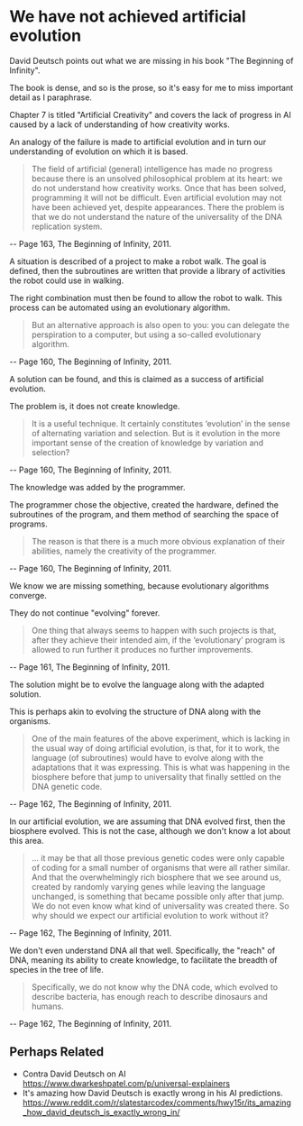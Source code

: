 # We have not achieved artificial evolution

David Deutsch points out what we are missing in his book "The Beginning of Infinity".

The book is dense, and so is the prose, so it's easy for me to miss important detail as I paraphrase.

Chapter 7 is titled "Artificial Creativity" and covers the lack of progress in AI caused by a lack of understanding of how creativity works.

An analogy of the failure is made to artificial evolution and in turn our understanding of evolution on which it is based.

> The field of artificial (general) intelligence has made no progress because there is an unsolved philosophical problem at its heart: we do not understand how creativity works. Once that has been solved, programming it will not be difficult. Even artificial evolution may not have been achieved yet, despite appearances. There the problem is that we do not understand the nature of the universality of the DNA replication system.

-- Page 163, The Beginning of Infinity, 2011.

A situation is described of a project to make a robot walk. The goal is defined, then the subroutines are written that provide a library of activities the robot could use in walking.

The right combination must then be found to allow the robot to walk. This process can be automated using an evolutionary algorithm.

> But an alternative approach is also open to you: you can delegate the perspiration to a computer, but using a so-called evolutionary algorithm.

-- Page 160, The Beginning of Infinity, 2011.

A solution can be found, and this is claimed as a success of artificial evolution.

The problem is, it does not create knowledge.

> It is a useful technique. It certainly constitutes ‘evolution’ in the sense of alternating variation and selection. But is it evolution in the more important sense of the creation of knowledge by variation and selection?

-- Page 160, The Beginning of Infinity, 2011.

The knowledge was added by the programmer.

The programmer chose the objective, created the hardware, defined the subroutines of the program, and them method of searching the space of programs.

> The reason is that there is a much more obvious explanation of their abilities, namely the creativity of the programmer.

-- Page 160, The Beginning of Infinity, 2011.

We know we are missing something, because evolutionary algorithms converge.

They do not continue "evolving" forever.

> One thing that always seems to happen with such projects is that, after they achieve their intended aim, if the ‘evolutionary’ program is allowed to run further it produces no further improvements.

-- Page 161, The Beginning of Infinity, 2011.

The solution might be to evolve the language along with the adapted solution.

This is perhaps akin to evolving the structure of DNA along with the organisms.

> One of the main features of the above experiment, which is lacking in the usual way of doing artificial evolution, is that, for it to work, the language (of subroutines) would have to evolve along with the adaptations that it was expressing. This is what was happening in the biosphere before that jump to universality that finally settled on the DNA genetic code.

-- Page 162, The Beginning of Infinity, 2011.

In our artificial evolution, we are assuming that DNA evolved first, then the biosphere evolved. This is not the case, although we don't know a lot about this area.

> ... it may be that all those previous genetic codes were only capable of coding for a small number of organisms that were all rather similar. And that the overwhelmingly rich biosphere that we see around us, created by randomly varying genes while leaving the language unchanged, is something that became possible only after that jump. We do not even know what kind of universality was created there. So why should we expect our artificial evolution to work without it?

-- Page 162, The Beginning of Infinity, 2011.

We don't even understand DNA all that well. Specifically, the "reach" of DNA, meaning its ability to create knowledge, to facilitate the breadth of species in the tree of life.

> Specifically, we do not know why the DNA code, which evolved to describe bacteria, has enough reach to describe dinosaurs and humans.

-- Page 162, The Beginning of Infinity, 2011.


## Perhaps Related

* Contra David Deutsch on AI
<https://www.dwarkeshpatel.com/p/universal-explainers>
* It's amazing how David Deutsch is exactly wrong in his AI predictions.
<https://www.reddit.com/r/slatestarcodex/comments/hwy15r/its_amazing_how_david_deutsch_is_exactly_wrong_in/>


